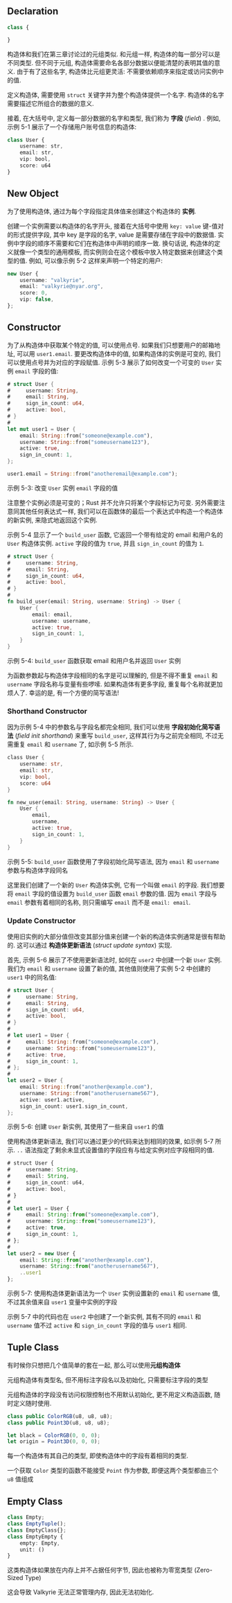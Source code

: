 ## Declaration

```ts
class {

}
```



构造体和我们在第三章讨论过的元组类似. 和元组一样, 构造体的每一部分可以是不同类型. 但不同于元组, 构造体需要命名各部分数据以便能清楚的表明其值的意义. 由于有了这些名字, 构造体比元组更灵活: 不需要依赖顺序来指定或访问实例中的值. 

定义构造体, 需要使用 `struct` 关键字并为整个构造体提供一个名字. 构造体的名字需要描述它所组合的数据的意义. 

接着, 在大括号中, 定义每一部分数据的名字和类型, 我们称为 **字段** (*field*) . 例如, 示例 5-1 展示了一个存储用户账号信息的构造体: 

```ts
class User {
    username: str,
    email: str,
    vip: bool,
    score: u64
}
```

## New Object

为了使用构造体, 通过为每个字段指定具体值来创建这个构造体的 **实例**. 

创建一个实例需要以构造体的名字开头, 接着在大括号中使用 `key: value` 键-值对的形式提供字段, 其中 key 是字段的名字, value 是需要存储在字段中的数据值. 实例中字段的顺序不需要和它们在构造体中声明的顺序一致. 换句话说, 构造体的定义就像一个类型的通用模板, 而实例则会在这个模板中放入特定数据来创建这个类型的值. 例如, 可以像示例 5-2 这样来声明一个特定的用户: 

```ts
new User {
    username: "valkyrie",
    email: "valkyrie@nyar.org",
    score: 0,
    vip: false,
};
```


## Constructor

为了从构造体中获取某个特定的值, 可以使用点号. 如果我们只想要用户的邮箱地址, 可以用 `user1.email`. 要更改构造体中的值, 如果构造体的实例是可变的, 我们可以使用点号并为对应的字段赋值. 示例 5-3 展示了如何改变一个可变的 `User` 实例 `email` 字段的值: 

```rust
# struct User {
#     username: String,
#     email: String,
#     sign_in_count: u64,
#     active: bool,
# }
#
let mut user1 = User {
    email: String::from("someone@example.com"),
    username: String::from("someusername123"),
    active: true,
    sign_in_count: 1,
};

user1.email = String::from("anotheremail@example.com");
```

<span class="caption">示例 5-3: 改变 `User` 实例 `email` 字段的值</span>

注意整个实例必须是可变的；Rust 并不允许只将某个字段标记为可变. 另外需要注意同其他任何表达式一样, 我们可以在函数体的最后一个表达式中构造一个构造体的新实例, 来隐式地返回这个实例. 

示例 5-4 显示了一个 `build_user` 函数, 它返回一个带有给定的 email 和用户名的 `User` 构造体实例. `active` 字段的值为 `true`, 并且 `sign_in_count` 的值为 `1`. 

```rust
# struct User {
#     username: String,
#     email: String,
#     sign_in_count: u64,
#     active: bool,
# }
#
fn build_user(email: String, username: String) -> User {
    User {
        email: email,
        username: username,
        active: true,
        sign_in_count: 1,
    }
}
```

<span class="caption">示例 5-4: `build_user` 函数获取 email 和用户名并返回 `User` 实例</span>

为函数参数起与构造体字段相同的名字是可以理解的, 但是不得不重复 `email` 和 `username` 字段名称与变量有些啰嗦. 如果构造体有更多字段, 重复每个名称就更加烦人了. 幸运的是, 有一个方便的简写语法! 

### Shorthand Constructor

因为示例 5-4 中的参数名与字段名都完全相同, 我们可以使用 **字段初始化简写语法** (*field init shorthand*) 来重写 `build_user`, 这样其行为与之前完全相同, 不过无需重复 `email` 和 `username` 了, 如示例 5-5 所示. 

```rust
class User {
    username: str,
    email: str,
    vip: bool,
    score: u64
}

fn new_user(email: String, username: String) -> User {
    User {
        email,
        username,
        active: true,
        sign_in_count: 1,
    }
}
```

<span class="caption">示例 5-5: `build_user` 函数使用了字段初始化简写语法, 因为 `email` 和 `username` 参数与构造体字段同名</span>

这里我们创建了一个新的 `User` 构造体实例, 它有一个叫做 `email` 的字段. 我们想要将 `email` 字段的值设置为 `build_user` 函数 `email` 参数的值. 因为 `email` 字段与 `email` 参数有着相同的名称, 则只需编写 `email` 而不是 `email: email`. 

### Update Constructor

使用旧实例的大部分值但改变其部分值来创建一个新的构造体实例通常是很有帮助的. 这可以通过 **构造体更新语法** (*struct update syntax*) 实现. 

首先, 示例 5-6 展示了不使用更新语法时, 如何在 `user2` 中创建一个新 `User` 实例. 我们为 `email` 和 `username` 设置了新的值, 其他值则使用了实例 5-2 中创建的 `user1` 中的同名值: 

```rust
# struct User {
#     username: String,
#     email: String,
#     sign_in_count: u64,
#     active: bool,
# }
#
# let user1 = User {
#     email: String::from("someone@example.com"),
#     username: String::from("someusername123"),
#     active: true,
#     sign_in_count: 1,
# };
#
let user2 = User {
    email: String::from("another@example.com"),
    username: String::from("anotherusername567"),
    active: user1.active,
    sign_in_count: user1.sign_in_count,
};
```

<span class="caption">示例 5-6: 创建 `User` 新实例, 其使用了一些来自 `user1` 的值</span>

使用构造体更新语法, 我们可以通过更少的代码来达到相同的效果, 如示例 5-7 所示. `..` 语法指定了剩余未显式设置值的字段应有与给定实例对应字段相同的值. 

```ts
# struct User {
#     username: String,
#     email: String,
#     sign_in_count: u64,
#     active: bool,
# }
#
# let user1 = User {
#     email: String::from("someone@example.com"),
#     username: String::from("someusername123"),
#     active: true,
#     sign_in_count: 1,
# };
#
let user2 = new User {
    email: String::from("another@example.com"),
    username: String::from("anotherusername567"),
    ..user1
};
```

<span class="caption">示例 5-7: 使用构造体更新语法为一个 `User` 实例设置新的 `email` 和 `username` 值, 不过其余值来自 `user1` 变量中实例的字段</span>

示例 5-7 中的代码也在 `user2` 中创建了一个新实例, 其有不同的 `email` 和 `username` 值不过 `active` 和 `sign_in_count` 字段的值与 `user1` 相同. 

## Tuple Class

有时候你只想把几个值简单的套在一起, 那么可以使用**元组构造体**

元组构造体有类型名, 但不用标注字段名以及初始化, 只需要标注字段的类型

元组构造体的字段没有访问权限控制也不用默认初始化, 更不用定义构造函数, 随时定义随时使用.

```ts
class public ColorRGB(u8, u8, u8);
class public Point3D(u8, u8, u8);

let black = ColorRGB(0, 0, 0);
let origin = Point3D(0, 0, 0);
```

每一个构造体有其自己的类型, 即使构造体中的字段有着相同的类型. 

一个获取 `Color` 类型的函数不能接受 `Point` 作为参数, 即便这两个类型都由三个 `u8` 值组成

## Empty Class

```ts
class Empty;
class EmptyTuple();
class EmptyClass{};
class EmptyEmpty {
    empty: Empty,
    unit: ()
}
```

这类构造体如果放在内存上并不占据任何字节, 因此也被称为零宽类型 (Zero-Sized Type)

这会导致 Valkyrie 无法正常管理内存, 因此无法初始化.